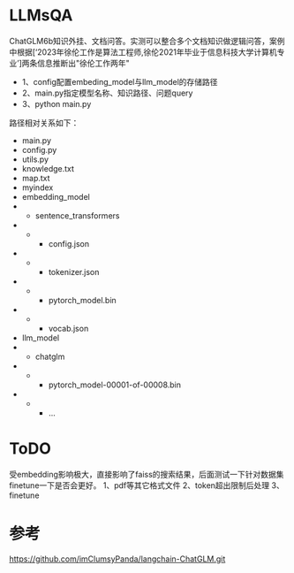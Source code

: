 # LLMsQA

ChatGLM6b知识外挂、文档问答。实测可以整合多个文档知识做逻辑问答，案例中根据[‘2023年徐伦工作是算法工程师,徐伦2021年毕业于信息科技大学计算机专业’]两条信息推断出"徐伦工作两年"
- 1、config配置embeding_model与llm_model的存储路径
- 2、main.py指定模型名称、知识路径、问题query
- 3、python main.py

路径相对关系如下：
- main.py
- config.py
- utils.py
- knowledge.txt
- map.txt
- myindex
- embedding_model
- - sentence_transformers
- - - config.json
- - - tokenizer.json
- - - pytorch_model.bin
- - - vocab.json
- llm_model
- - chatglm
- - - pytorch_model-00001-of-00008.bin
- - - ...

# ToDO
受embedding影响极大，直接影响了faiss的搜索结果，后面测试一下针对数据集finetune一下是否会更好。
1、pdf等其它格式文件
2、token超出限制后处理
3、finetune

# 参考
https://github.com/imClumsyPanda/langchain-ChatGLM.git
